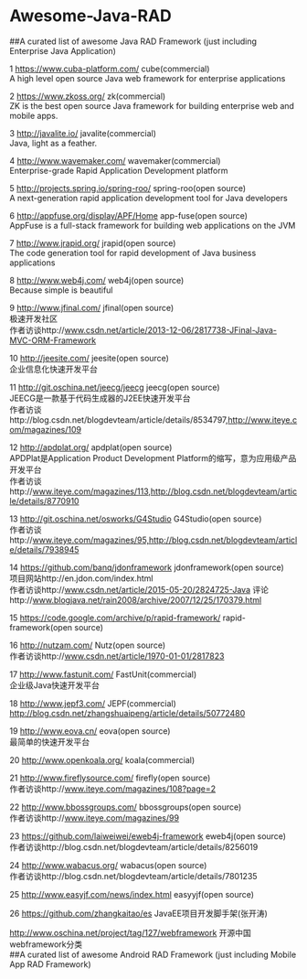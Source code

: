 # Awesome-Java-RAD 
##A curated list of awesome Java RAD Framework (just including Enterprise Java Application)

1 https://www.cuba-platform.com/  cube(commercial) <br>
A high level open source Java web framework for enterprise applications

2 https://www.zkoss.org/          zk(commercial)   <br>
ZK is the best open source Java framework for building enterprise web and mobile apps.

3 http://javalite.io/             javalite(commercial)<br>
Java, light as a feather.

4 http://www.wavemaker.com/       wavemaker(commercial) <br>
Enterprise-grade Rapid Application Development platform

5 http://projects.spring.io/spring-roo/  spring-roo(open source)<br>
A next-generation rapid application development tool for Java developers

6 http://appfuse.org/display/APF/Home   app-fuse(open source)<br>
AppFuse is a full-stack framework for building web applications on the JVM

7 http://www.jrapid.org/                jrapid(open source)<br>
The code generation tool for rapid development of Java business applications

8 http://www.web4j.com/                 web4j(open source)<br>
Because simple is beautiful         

9 http://www.jfinal.com/   jfinal(open source) <br>
极速开发社区<br>
作者访谈http://www.csdn.net/article/2013-12-06/2817738-JFinal-Java-MVC-ORM-Framework

10 http://jeesite.com/     jeesite(open source) <br>
企业信息化快速开发平台

11 http://git.oschina.net/jeecg/jeecg  jeecg(open source) <br>
JEECG是一款基于代码生成器的J2EE快速开发平台<br>
作者访谈http://blog.csdn.net/blogdevteam/article/details/8534797,http://www.iteye.com/magazines/109

12 http://apdplat.org/     apdplat(open source) <br>
APDPlat是Application Product Development Platform的缩写，意为应用级产品开发平台<br>
作者访谈http://www.iteye.com/magazines/113,http://blog.csdn.net/blogdevteam/article/details/8770910

13 http://git.oschina.net/osworks/G4Studio  G4Studio(open source) <br>
作者访谈http://www.iteye.com/magazines/95,http://blog.csdn.net/blogdevteam/article/details/7938945


14 https://github.com/banq/jdonframework    jdonframework(open source) <br>
项目网站http://en.jdon.com/index.html<br>
作者访谈http://www.csdn.net/article/2015-05-20/2824725-Java
评论http://www.blogjava.net/rain2008/archive/2007/12/25/170379.html

15 https://code.google.com/archive/p/rapid-framework/  rapid-framework(open source)<br>

16 http://nutzam.com/    Nutz(open source)<br>
作者访谈http://www.csdn.net/article/1970-01-01/2817823

17 http://www.fastunit.com/  FastUnit(commercial)<br>
企业级Java快速开发平台

18 http://www.jepf3.com/     JEPF(commercial)<br>
http://blog.csdn.net/zhangshuaipeng/article/details/50772480

19 http://www.eova.cn/       eova(open source)<br>
最简单的快速开发平台

20 http://www.openkoala.org/   koala(commercial)<br>

21 http://www.fireflysource.com/   firefly(open source)<br>
作者访谈http://www.iteye.com/magazines/108?page=2

22 http://www.bbossgroups.com/     bbossgroups(open source)<br>
作者访谈http://www.iteye.com/magazines/99

23 https://github.com/laiweiwei/eweb4j-framework  eweb4j(open source)<br>
作者访谈http://blog.csdn.net/blogdevteam/article/details/8256019

24 http://www.wabacus.org/  wabacus(open source)<br>
作者访谈http://blog.csdn.net/blogdevteam/article/details/7801235

25 http://www.easyjf.com/news/index.html easyyjf(open source)<br>

26 https://github.com/zhangkaitao/es JavaEE项目开发脚手架(张开涛)<br>

http://www.oschina.net/project/tag/127/webframework
开源中国webframework分类<br>
##A curated list of awesome Android RAD Framework (just including Mobile App RAD Framework)

